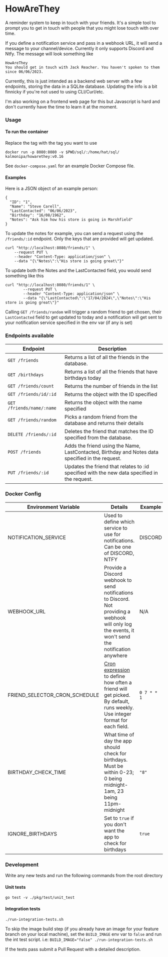 # HowAreThey
A reminder system to keep in touch with your friends. It's a simple tool to prompt you to get in touch with people that you might lose touch with over time.

If you define a notification service and pass in a webhook URL, it will send a message to your channel/device. Currently it only supports Discord and Ntfy.
The message will look something like
```
HowAreThey
You should get in touch with Jack Reacher. You haven't spoken to them since 06/06/2023.
```

Currently, this is just intended as a backend web server with a few endpoints, storing the data in a SQLite database. Updating the info is a bit finnicky if you're not used to using CLI/Curl/etc.

I'm also working on a frontend web page for this but Javascript is hard and don't currently have the time to learn it at the moment.

### Usage
#### To run the container
Replace the tag with the tag you want to use
```
docker run -p 8080:8080 -v $PWD/sql/:/home/hat/sql/ kalmonipa/howarethey:v0.16
```

See `docker-compose.yaml` for an example Docker Compose file.

#### Examples

Here is a JSON object of an example person:
```
{
  "ID": "1",
  "Name": "Steve Carell",
  "LastContacted": "06/06/2023",
  "Birthday": "16/08/1962",
  "Notes": "Ask him how his store is going in Marshfield"
}
```

To update the notes for example, you can send a request using the `/friends/:id` endpoint. Only the keys that are provided will get updated.
```
curl "http://localhost:8080/friends/1" \
    --request PUT \
    --header "Content-Type: application/json" \
    --data "{\"Notes\":\"His store is going great\"}"
```
To update both the Notes and the LastContacted field, you would send something like this
```
curl "http://localhost:8080/friends/1" \
        --request PUT \
        --header "Content-Type: application/json" \
        --data "{\"LastContacted\":\"17/04/2024\",\"Notes\":\"His store is going great\"}"
```

Calling `GET /friends/random` will trigger a random friend to get chosen, their `LastContacted` field to get updated to today and a notification will get sent to your notification service specified in the env var (if any is set)


### Endpoints available
| Endpoint | Description |
|---|---|
| `GET /friends` | Returns a list of all the friends in the database. |
| `GET /birthdays` | Returns a list of all the friends that have birthdays today |
| `GET /friends/count` | Returns the number of friends in the list |
| `GET /friends/id/:id` | Returns the object with the ID specified |
| `GET /friends/name/:name` | Returns the object with the name specified |
| `GET /friends/random` | Picks a random friend from the database and returns their details |
| `DELETE /friends/:id` | Deletes the friend that matches the ID specified from the database. |
| `POST /friends` | Adds the friend using the Name, LastContacted, Birthday and Notes data specified in the request. |
| `PUT /friends/:id` | Updates the friend that relates to :id specified with the new data specified in the request. |


### Docker Config
| Environment Variable | Details | Example | Default |
|---|---|---|---|
| NOTIFICATION_SERVICE | Used to define which service to use for notifications. Can be one of DISCORD, NTFY | DISCORD | N/A |
| WEBHOOK_URL | Provide a Discord webhook to send notifications to Discord. Not providing a webhook will only log the events, it won't send the notification anywhere | N/A | N/A |
| FRIEND_SELECTOR_CRON_SCHEDULE | [Cron expression](https://crontab.guru/) to define how often a friend will get picked. By default, runs weekly. Use integer format for each field. | `0 7 * * 1` | `@weekly` |
| BIRTHDAY_CHECK_TIME | What time of day the app should check for birthdays. Must be within 0-23; 0 being midnight-1am, 23 being 11pm-midnight | `"8"` | `8` |
| IGNORE_BIRTHDAYS | Set to `true` if you don't want the app to check for birthdays | `true` | `false` |

### Development
Write any new tests and run the following commands from the root directory
#### Unit tests
`go test -v ./pkg/test/unit_test`

#### Integration tests
`./run-integration-tests.sh`

To skip the image build step (if you already have an image for your feature branch on your local machine), set the `BUILD_IMAGE` env var to `false` and run the int test script. i.e:
`BUILD_IMAGE="false" ./run-integration-tests.sh`

If the tests pass submit a Pull Request with a detailed description.
